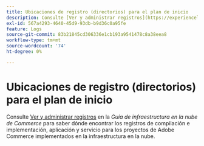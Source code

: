```yaml
---
title: Ubicaciones de registro (directorios) para el plan de inicio
description: Consulte [Ver y administrar registros](https://experienceleague.adobe.com/docs/commerce-cloud-service/user-guide/develop/test/log-locations.html?lang=es) en la *Guía de Commerce en infraestructura de nube* para saber dónde encontrar los registros de compilación e implementación, aplicación y servicio de su proyecto.
exl-id: 567a4293-4640-45d9-93db-b9d36c0a95fe
feature: Logs
source-git-commit: 83b21845cd306336e1cb193a9541478c8a38eea8
workflow-type: tm+mt
source-wordcount: '74'
ht-degree: 0%

---
```


# Ubicaciones de registro (directorios) para el plan de inicio

Consulte [Ver y administrar registros](https://experienceleague.adobe.com/docs/commerce-cloud-service/user-guide/develop/test/log-locations.html?lang=es) en la *Guía de infraestructura en la nube de Commerce* para saber dónde encontrar los registros de compilación e implementación, aplicación y servicio para los proyectos de Adobe Commerce implementados en la infraestructura en la nube.
